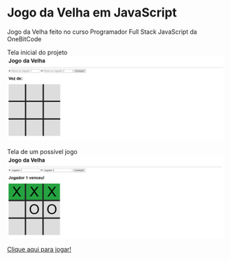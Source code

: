# Jogo da Velha em JavaScript

Jogo da Velha feito no curso Programador Full Stack JavaScript da OneBitCode

Tela inicial do projeto
<img src="https://github.com/maisafolgueral/tic-tac-toe-js/blob/main/img/initial.png?raw=true"><br/>

Tela de um possível jogo
<img src="https://github.com/maisafolgueral/tic-tac-toe-js/blob/main/img/game.png?raw=true"><br/>

[Clique aqui para jogar!](https://maisafolgueral.github.io/tic-tac-toe-js/)

